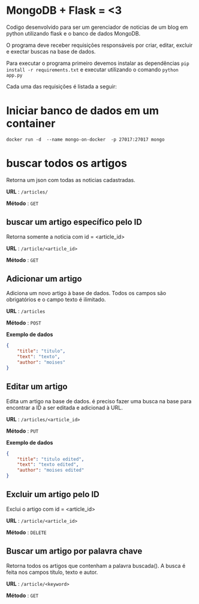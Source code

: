 # MongoDB + Flask = <3

Codigo desenvolvido para ser um gerenciador de noticias de um blog em python utilizando flask e o banco de dados MongoDB.

O programa deve receber requisições responsáveis por criar, editar, excluir e exectar buscas na base de dados.

Para executar o programa primeiro devemos instalar as dependências `pip install -r requirements.txt` e executar utilizando o comando `python app.py`

Cada uma das requisições é listada a seguir:
# Iniciar banco de dados em um container
`docker run -d  --name mongo-on-docker  -p 27017:27017 mongo`
# buscar todos os artigos

Retorna um json com todas as noticias cadastradas.

**URL** : `/articles/`

**Método** : `GET`

## buscar um artigo específico pelo ID

Retorna somente a noticia com id = <article_id>

**URL** : `/article/<article_id>`

**Método** : `GET`

## Adicionar um artigo

Adiciona um novo artigo à base de dados.
Todos os campos são obrigatórios e o campo texto é ilimitado.

**URL** : `/articles`

**Método** : `POST`

**Exemplo de dados**
```json
{
    "title": "titulo", 
    "text": "texto",
    "author": "moises"
}
```

## Editar um artigo

Edita um artigo na base de dados.
é preciso fazer uma busca na base para encontrar a ID a ser editada e adicionad à URL.

**URL** : `/articles/<article_id>`

**Método** : `PUT`

**Exemplo de dados**
```json
{
    "title": "titulo edited", 
    "text": "texto edited",
    "author": "moises edited"
}
```
## Excluir um artigo pelo ID

Exclui o artigo com id = <article_id>

**URL** : `/article/<article_id>`

**Método** : `DELETE`

## Buscar um artigo por palavra chave
Retorna todos os artigos que contenham a palavra buscada(<keyword>).
A busca é feita nos campos título, texto e autor.

**URL** : `/article/<keyword>`

**Método** : `GET`
